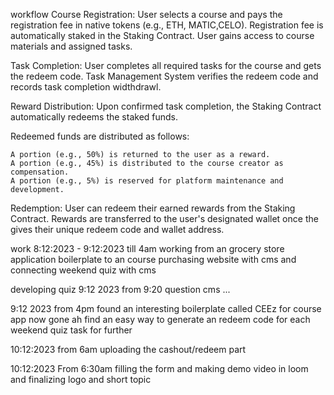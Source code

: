 workflow
Course Registration:
User selects a course and pays the registration fee in native tokens (e.g., ETH, MATIC,CELO).
Registration fee is automatically staked in the Staking Contract.
User gains access to course materials and assigned tasks.


Task Completion:
User completes all required tasks for the course and gets the redeem code.
Task Management System verifies the redeem code and records task completion widthdrawl.


Reward Distribution:
Upon confirmed task completion, the Staking Contract automatically redeems the staked funds.


Redeemed funds are distributed as follows:
```
A portion (e.g., 50%) is returned to the user as a reward.
A portion (e.g., 45%) is distributed to the course creator as compensation.
A portion (e.g., 5%) is reserved for platform maintenance and development.
```

Redemption:
User can redeem their earned rewards from the Staking Contract.
Rewards are transferred to the user's designated wallet once the gives their unique redeem code and wallet address.



work 8:12:2023 - 9:12:2023 till 4am working from an grocery store application boilerplate to an course purchasing website with cms and connecting weekend quiz with cms 

developing quiz 9:12 2023 from 9:20 question cms ...

9:12 2023  from 4pm found an interesting boilerplate called CEEz for course app now gone ah find an easy way to generate an redeem code for each weekend quiz task for further

10:12:2023 from 6am  uploading the cashout/redeem part

10:12:2023 From 6:30am filling the form and making demo video in loom and finalizing logo and short topic

